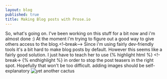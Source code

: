```yaml
---
layout: blog
published: true
title: Making Blog posts with Prose.io
---
```




So, what's going on.
I've been working on this stuff for a bit now and i'm almost done :)
At the moment i'm trying to figure out a good way to give others access to the blog.<!–break–> Since i'm using fairly dev-friendly tools it's a bit hard to make blog posts by default. However this seems like a fairly good solution. I just have to teach her to use
{% highlight html %}
<!-break->
{% endhighlight %}
in order to stop the post teasers in the right spot.
Hopefully that won't be too difficult.
adding images should be self-explanatory
![yet another cactus](http://i.imgur.com/a6AVWLN.png)

